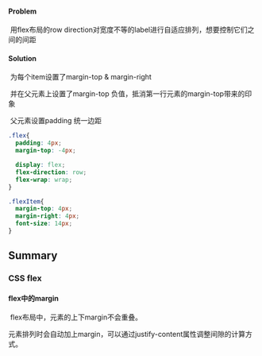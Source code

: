 #### Problem

​	用flex布局的row direction对宽度不等的label进行自适应排列，想要控制它们之间的间距

#### Solution

​	为每个item设置了margin-top & margin-right

​	并在父元素上设置了margin-top 负值，抵消第一行元素的margin-top带来的印象

​	父元素设置padding 统一边距

 

```css
.flex{
  padding: 4px;
  margin-top: -4px;

  display: flex;
  flex-direction: row;
  flex-wrap: wrap;
}

.flexItem{
  margin-top: 4px;
  margin-right: 4px;
  font-size: 14px;
}
```



### 

## Summary

### CSS flex

#### flex中的margin

​	flex布局中，元素的上下margin不会重叠。

​	元素排列时会自动加上margin，可以通过justify-content属性调整间隙的计算方式。





